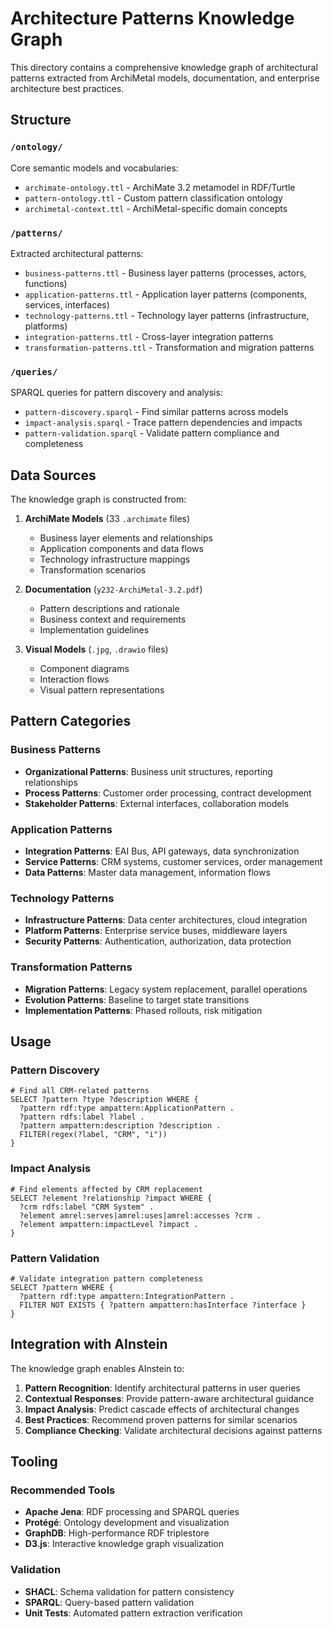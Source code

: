 # Architecture Patterns Knowledge Graph

This directory contains a comprehensive knowledge graph of architectural patterns extracted from ArchiMetal models, documentation, and enterprise architecture best practices.

## Structure

### `/ontology/`
Core semantic models and vocabularies:
- `archimate-ontology.ttl` - ArchiMate 3.2 metamodel in RDF/Turtle
- `pattern-ontology.ttl` - Custom pattern classification ontology
- `archimetal-context.ttl` - ArchiMetal-specific domain concepts

### `/patterns/`
Extracted architectural patterns:
- `business-patterns.ttl` - Business layer patterns (processes, actors, functions)
- `application-patterns.ttl` - Application layer patterns (components, services, interfaces)
- `technology-patterns.ttl` - Technology layer patterns (infrastructure, platforms)
- `integration-patterns.ttl` - Cross-layer integration patterns
- `transformation-patterns.ttl` - Transformation and migration patterns

### `/queries/`
SPARQL queries for pattern discovery and analysis:
- `pattern-discovery.sparql` - Find similar patterns across models
- `impact-analysis.sparql` - Trace pattern dependencies and impacts
- `pattern-validation.sparql` - Validate pattern compliance and completeness

## Data Sources

The knowledge graph is constructed from:

1. **ArchiMate Models** (33 `.archimate` files)
   - Business layer elements and relationships
   - Application components and data flows
   - Technology infrastructure mappings
   - Transformation scenarios

2. **Documentation** (`y232-ArchiMetal-3.2.pdf`)
   - Pattern descriptions and rationale
   - Business context and requirements
   - Implementation guidelines

3. **Visual Models** (`.jpg`, `.drawio` files)
   - Component diagrams
   - Interaction flows
   - Visual pattern representations

## Pattern Categories

### Business Patterns
- **Organizational Patterns**: Business unit structures, reporting relationships
- **Process Patterns**: Customer order processing, contract development
- **Stakeholder Patterns**: External interfaces, collaboration models

### Application Patterns
- **Integration Patterns**: EAI Bus, API gateways, data synchronization
- **Service Patterns**: CRM systems, customer services, order management
- **Data Patterns**: Master data management, information flows

### Technology Patterns
- **Infrastructure Patterns**: Data center architectures, cloud integration
- **Platform Patterns**: Enterprise service buses, middleware layers
- **Security Patterns**: Authentication, authorization, data protection

### Transformation Patterns
- **Migration Patterns**: Legacy system replacement, parallel operations
- **Evolution Patterns**: Baseline to target state transitions
- **Implementation Patterns**: Phased rollouts, risk mitigation

## Usage

### Pattern Discovery
```sparql
# Find all CRM-related patterns
SELECT ?pattern ?type ?description WHERE {
  ?pattern rdf:type ampattern:ApplicationPattern .
  ?pattern rdfs:label ?label .
  ?pattern ampattern:description ?description .
  FILTER(regex(?label, "CRM", "i"))
}
```

### Impact Analysis
```sparql
# Find elements affected by CRM replacement
SELECT ?element ?relationship ?impact WHERE {
  ?crm rdfs:label "CRM System" .
  ?element amrel:serves|amrel:uses|amrel:accesses ?crm .
  ?element ampattern:impactLevel ?impact .
}
```

### Pattern Validation
```sparql
# Validate integration pattern completeness
SELECT ?pattern WHERE {
  ?pattern rdf:type ampattern:IntegrationPattern .
  FILTER NOT EXISTS { ?pattern ampattern:hasInterface ?interface }
}
```

## Integration with AInstein

The knowledge graph enables AInstein to:

1. **Pattern Recognition**: Identify architectural patterns in user queries
2. **Contextual Responses**: Provide pattern-aware architectural guidance
3. **Impact Analysis**: Predict cascade effects of architectural changes
4. **Best Practices**: Recommend proven patterns for similar scenarios
5. **Compliance Checking**: Validate architectural decisions against patterns

## Tooling

### Recommended Tools
- **Apache Jena**: RDF processing and SPARQL queries
- **Protégé**: Ontology development and visualization
- **GraphDB**: High-performance RDF triplestore
- **D3.js**: Interactive knowledge graph visualization

### Validation
- **SHACL**: Schema validation for pattern consistency
- **SPARQL**: Query-based pattern validation
- **Unit Tests**: Automated pattern extraction verification